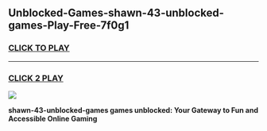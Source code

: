 
## Unblocked-Games-shawn-43-unblocked-games-Play-Free-7f0g1
<h3>
<a href="https://premium76.site?title=shawn-43-unblocked-games&ref=18A1">CLICK TO PLAY</a></h3>
<hr>

<h3>
<a href="https://premium76.site?title=shawn-43-unblocked-games&ref=18A1">CLICK 2 PLAY</a>
  
</h3>

<a href="https://premium76.site?title=shawn-43-unblocked-games&ref=18A1"><img src="https://clearcache.store/games.png"></a>


**shawn-43-unblocked-games games unblocked: Your Gateway to Fun and Accessible Online Gaming**
